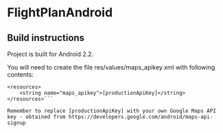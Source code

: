 # FlightPlanAndroid
## Build instructions
Project is built for Android 2.2.

You will need to create the file res/values/maps_apikey.xml with following contents:
```<?xml version="1.0" encoding="utf-8"?>
<resources>
	<string name="maps_apikey">[productionApiKey]</string>
</resources>```

Remember to replace [productionApiKey] with your own Google Maps API key - obtained from https://developers.google.com/android/maps-api-signup